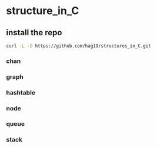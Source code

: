 # structure_in_C
## install the repo 
```bash
curl -L -O https://github.com/hag19/structures_in_C.git
```


### chan
### graph
### hashtable
### node
### queue
### stack


